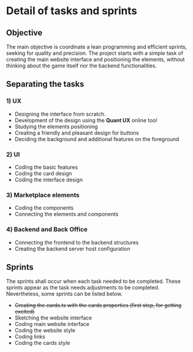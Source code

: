 # Detail of tasks and sprints

## Objective

The main objective is coordinate a lean programming and efficient sprints, seeking for quality and precision.
The project starts with a simple task of creating the main website interface and positioning the elements, without thinking about the game itself nor the backend functionalities.

## Separating the tasks

### 1) UX
  - Designing the interface from scratch.
  - Development of the design using the **Quant UX** online tool
  - Studying the elements positioning
  - Creating a friendly and pleasant design for buttons
  - Deciding the background and additional features on the foreground

### 2) UI
  - Coding the basic features
  - Coding the card design
  - Coding the interface design

### 3) Marketplace elements
  - Coding the components
  - Connecting the elements and components

### 4) Backend and Back Office
  - Connecting the frontend to the backend structures
  - Creating the backend server host configuration

## Sprints
The sprints shall occur when each task needed to be completed. These sprints appear as the task needs adjustments to be completed. Nevertheless, some sprints can be listed below.

  - ~~Creating the cards.ts with the cards properties (first step, for getting excited)~~
  - Sketching the website interface
  - Coding main website interface
  - Coding the website style
  - Coding links
  - Coding the cards style
